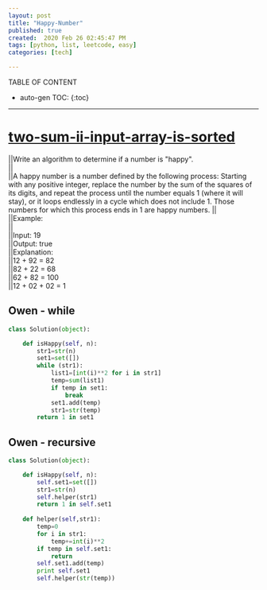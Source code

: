 ```yaml
---
layout: post
title: "Happy-Number"
published: true
created:  2020 Feb 26 02:45:47 PM
tags: [python, list, leetcode, easy]
categories: [tech]

---
```


TABLE OF CONTENT

* auto-gen TOC:
{:toc}

- - -

# [two-sum-ii-input-array-is-sorted](https://leetcode.com/problems/two-sum-ii-input-array-is-sorted/description/)

||Write an algorithm to determine if a number is "happy".                                                                                                                                                                                                                                                                                                         
||                                                                                                                                                                                                                                                                                                                                                                
||A happy number is a number defined by the following process: Starting with any positive integer, replace the number by the sum of the squares of its digits, and repeat the process until the number equals 1 (where it will stay), or it loops endlessly in a cycle which does not include 1. Those numbers for which this process ends in 1 are happy numbers.
||                                                                                                                                                                                                                                                                                                                                                                
||Example:                                                                                                                                                                                                                                                                                                                                                        
||                                                                                                                                                                                                                                                                                                                                                                
||Input: 19                                                                                                                                                                                                                                                                                                                                                       
||Output: true                                                                                                                                                                                                                                                                                                                                                    
||Explanation:                                                                                                                                                                                                                                                                                                                                                    
||12 + 92 = 82                                                                                                                                                                                                                                                                                                                                                    
||82 + 22 = 68                                                                                                                                                                                                                                                                                                                                                    
||62 + 82 = 100                                                                                                                                                                                                                                                                                                                                                   
||12 + 02 + 02 = 1                                                                                                                                                                                                                                                                                                                                                

## Owen - while

```python
class Solution(object):

    def isHappy(self, n):
        str1=str(n)
        set1=set([])
        while (str1):
            list1=[int(i)**2 for i in str1]
            temp=sum(list1)
            if temp in set1:
                break
            set1.add(temp)
            str1=str(temp)
        return 1 in set1
```

## Owen - recursive

```python
class Solution(object):

    def isHappy(self, n):
        self.set1=set([])
        str1=str(n)
        self.helper(str1)
        return 1 in self.set1
    
    def helper(self,str1):
        temp=0
        for i in str1:
            temp+=int(i)**2
        if temp in self.set1:
            return
        self.set1.add(temp)
        print self.set1
        self.helper(str(temp))
        
```


